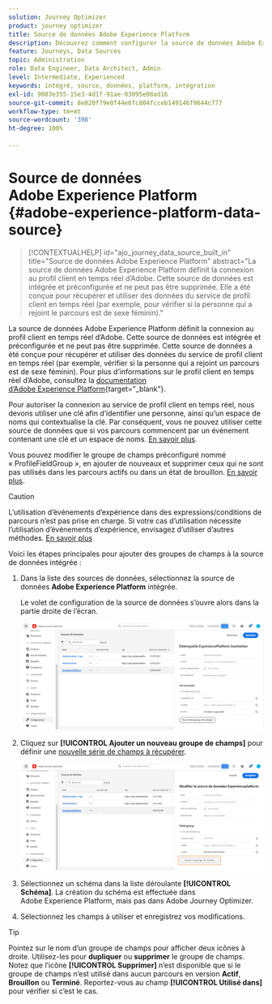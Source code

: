 ```yaml
---
solution: Journey Optimizer
product: journey optimizer
title: Source de données Adobe Experience Platform
description: Découvrez comment configurer la source de données Adobe Experience Platform
feature: Journeys, Data Sources
topic: Administration
role: Data Engineer, Data Architect, Admin
level: Intermediate, Experienced
keywords: intégré, source, données, platform, intégration
exl-id: 9083e355-15e3-4d1f-91ae-03095e08ad16
source-git-commit: 8e020f79e0f44e6fc804fcceb149146f9644c777
workflow-type: tm+mt
source-wordcount: '398'
ht-degree: 100%

---
```


# Source de données Adobe Experience Platform {#adobe-experience-platform-data-source}

>[!CONTEXTUALHELP]
>id="ajo_journey_data_source_built_in"
>title="Source de données Adobe Experience Platform"
>abstract="La source de données Adobe Experience Platform définit la connexion au profil client en temps réel d’Adobe. Cette source de données est intégrée et préconfigurée et ne peut pas être supprimée. Elle a été conçue pour récupérer et utiliser des données du service de profil client en temps réel (par exemple, pour vérifier si la personne qui a rejoint le parcours est de sexe féminin)."

La source de données Adobe Experience Platform définit la connexion au profil client en temps réel d’Adobe. Cette source de données est intégrée et préconfigurée et ne peut pas être supprimée. Cette source de données a été conçue pour récupérer et utiliser des données du service de profil client en temps réel (par exemple, vérifier si la personne qui a rejoint un parcours est de sexe féminin). Pour plus d’informations sur le profil client en temps réel d’Adobe, consultez la [documentation d’Adobe Experience Platform](https://experienceleague.adobe.com/docs/experience-platform/profile/home.html?lang=fr){target="_blank"}.

Pour autoriser la connexion au service de profil client en temps réel, nous devons utiliser une clé afin d’identifier une personne, ainsi qu’un espace de noms qui contextualise la clé. Par conséquent, vous ne pouvez utiliser cette source de données que si vos parcours commencent par un événement contenant une clé et un espace de noms. [En savoir plus](../building-journeys/journey.md).

Vous pouvez modifier le groupe de champs préconfiguré nommé « ProfileFieldGroup », en ajouter de nouveaux et supprimer ceux qui ne sont pas utilisés dans les parcours actifs ou dans un état de brouillon. [En savoir plus](../datasource/configure-data-sources.md#define-field-groups).


>[!CAUTION]
>
>L’utilisation d’événements d’expérience dans des expressions/conditions de parcours n’est pas prise en charge. Si votre cas d’utilisation nécessite l’utilisation d’événements d’expérience, envisagez d’utiliser d’autres méthodes. [En savoir plus](../building-journeys/exp-event-lookup.md)


Voici les étapes principales pour ajouter des groupes de champs à la source de données intégrée :

1. Dans la liste des sources de données, sélectionnez la source de données **Adobe Experience Platform** intégrée.

   Le volet de configuration de la source de données s’ouvre alors dans la partie droite de l’écran.

   ![](assets/journey23.png)

1. Cliquez sur **[!UICONTROL Ajouter un nouveau groupe de champs]** pour définir une [nouvelle série de champs à récupérer](../datasource/configure-data-sources.md#define-field-groups).

   ![](assets/journey24.png)

1. Sélectionnez un schéma dans la liste déroulante **[!UICONTROL Schéma]**. La création du schéma est effectuée dans Adobe Experience Platform, mais pas dans Adobe Journey Optimizer.
1. Sélectionnez les champs à utiliser et enregistrez vos modifications.


>[!TIP]
>
>Pointez sur le nom d’un groupe de champs pour afficher deux icônes à droite. Utilisez-les pour **dupliquer** ou **supprimer** le groupe de champs. Notez que l’icône **[!UICONTROL Supprimer]** n’est disponible que si le groupe de champs n’est utilisé dans aucun parcours en version **Actif**, **Brouillon** ou **Terminé**. Reportez-vous au champ **[!UICONTROL Utilisé dans]** pour vérifier si c’est le cas.

